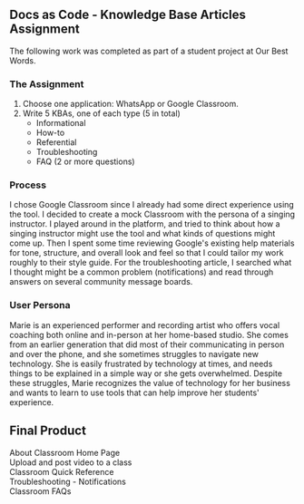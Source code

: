 ## Docs as Code - Knowledge Base Articles Assignment
The following work was completed as part of a student project at Our Best Words. 

### The Assignment
1. Choose one application: WhatsApp or Google Classroom.
2. Write 5 KBAs, one of each type (5 in total)
    * Informational
    * How-to
    * Referential 
    * Troubleshooting
    * FAQ  (2 or more questions)

### Process
I chose Google Classroom since I already had some direct experience using the tool. I decided to create a mock Classroom with the persona of a singing instructor. I played around in the platform, and tried to think about how a singing instructor might use the tool and what kinds of questions might come up. Then I spent some time reviewing Google's existing help materials for tone, structure, and overall look and feel so that I could tailor my work roughly to their style guide. For the troubleshooting article, I searched what I thought might be a common problem (notifications) and read through answers on several community message boards. 

### User Persona
Marie is an experienced performer and recording artist who offers vocal coaching both online and in-person at her home-based studio. She comes from an earlier generation that did most of their communicating in person and over the phone, and she sometimes struggles to navigate new technology. She is easily frustrated by technology at times, and needs things to be explained in a simple way or she gets overwhelmed. Despite these struggles, Marie recognizes the value of technology for her business and wants to learn to use tools that can help improve her students' experience. 

## Final Product
About Classroom Home Page  
Upload and post video to a class  
Classroom Quick Reference  
Troubleshooting - Notifications  
Classroom FAQs
